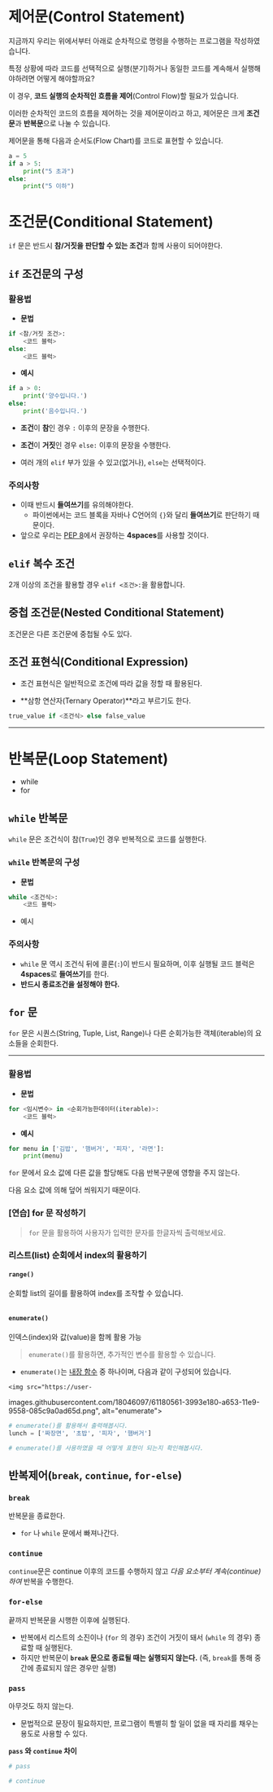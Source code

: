 # 제어문(Control Statement)

지금까지 우리는 위에서부터 아래로 순차적으로 명령을 수행하는 프로그램을 작성하였습니다.

특정 상황에 따라 코드를 선택적으로 실행(분기)하거나 동일한 코드를 계속해서 실행해야하려면 어떻게 해야할까요?

이 경우, **코드 실행의 순차적인 흐름을 제어**(Control Flow)할 필요가 있습니다.

이러한 순차적인 코드의 흐름을 제어하는 것을 제어문이라고 하고, 제어문은 크게 **조건문**과 **반복문**으로 나눌 수 있습니다.

제어문을 통해 다음과 순서도(Flow Chart)를 코드로 표현할 수 있습니다.

```python
a = 5
if a > 5:
    print("5 초과")
else:
    print("5 이하")
```

# 조건문(Conditional Statement)

`if` 문은 반드시 **참/거짓을 판단할 수 있는 조건**과 함께 사용이 되어야한다.



## `if` 조건문의 구성

### 활용법

- **문법**

```python
if <참/거짓 조건>:
    <코드 블럭>
else:
    <코드 블럭>
```

- **예시**

```python
if a > 0:
    print('양수입니다.')
else:
    print('음수입니다.')
```

* **조건**이 **참**인 경우 `:` 이후의 문장을 수행한다.

* **조건**이 **거짓**인 경우 `else:` 이후의 문장을 수행한다.

* 여러 개의 `elif` 부가 있을 수 있고(없거나), `else`는 선택적이다.

### 주의사항
* 이때 반드시 **들여쓰기**를 유의해야한다.
    - 파이썬에서는 코드 블록을 자바나 C언어의 `{}`와 달리 **들여쓰기**로 판단하기 때문이다.
* 앞으로 우리는 [PEP 8](https://www.python.org/dev/peps/pep-0008/#indentation)에서 권장하는
**4spaces**를 사용할 것이다.



## `elif` 복수 조건

2개 이상의 조건을 활용할 경우 `elif <조건>:`을 활용합니다.



## 중첩 조건문(Nested Conditional Statement)

조건문은 다른 조건문에 중첩될 수도 있다.



## 조건 표현식(Conditional Expression)

* 조건 표현식은 일반적으로 조건에 따라 값을 정할 때 활용된다.

* **삼항 연산자(Ternary Operator)**라고 부르기도 한다.

```python
true_value if <조건식> else false_value
```



---

# 반복문(Loop Statement)

- while
- for

## `while` 반복문

`while` 문은 조건식이 참(`True`)인 경우 반복적으로 코드를 실행한다.


### `while` 반복문의 구성
- **문법**

```python
while <조건식>:
    <코드 블럭>
```

- 예시

### 주의사항
* `while` 문 역시 조건식 뒤에 콜론(`:`)이 반드시 필요하며, 이후 실행될 코드 블럭은 **4spaces**로 **들여쓰기**를
한다.
* **반드시 종료조건을 설정해야 한다.**



## `for` 문

`for` 문은 시퀀스(String, Tuple, List, Range)나 다른 순회가능한 객체(iterable)의 요소들을 순회한다.

---

### 활용법
- **문법**

```python
for <임시변수> in <순회가능한데이터(iterable)>:
    <코드 블럭>
```

- **예시**

```python
for menu in ['김밥', '햄버거', '피자', '라면']:
    print(menu)
```

`for` 문에서 요소 값에 다른 값을 할당해도 다음 반복구문에 영향을 주지 않는다.

다음 요소 값에 의해 덮어 씌워지기 때문이다.



### [연습] for 문 작성하기
> `for` 문을 활용하여 사용자가 입력한 문자를 한글자씩 출력해보세요.


### 리스트(list) 순회에서 index의 활용하기

#### `range()`
순회할 list의 길이를 활용하여 index를 조작할 수 있습니다.

```python

```

#### `enumerate()`
인덱스(index)와 값(value)을 함께 활용 가능

> `enumerate()`를 활용하면, 추가적인 변수를 활용할 수 있습니다.
- `enumerate()`는 [내장 함수](https://docs.python.org/ko/3.6/library/functions.html)
중 하나이며, 다음과 같이 구성되어 있습니다.
>
> <center>
    <img src="https://user-
images.githubusercontent.com/18046097/61180561-3993e180-a653-11e9-9558-085c9a0ad65d.png",
alt="enumerate">
</center>

```python
# enumerate()를 활용해서 출력해봅시다.
lunch = ['짜장면', '초밥', '피자', '햄버거']
```

```python
# enumerate()를 사용하였을 때 어떻게 표현이 되는지 확인해봅시다.
```

## 반복제어(`break`, `continue`, `for-else`)

### `break`

반복문을 종료한다.

* `for` 나 `while` 문에서 빠져나간다.



### `continue`

`continue`문은 continue 이후의 코드를 수행하지 않고 *다음 요소부터 계속(continue)하여* 반복을 수행한다.



### `for-else`

끝까지 반복문을 시행한 이후에 실행된다.
- 반복에서 리스트의 소진이나 (`for` 의 경우) 조건이 거짓이 돼서 (`while` 의 경우) 종료할 때 실행된다.
- 하지만 반복문이 **`break` 문으로 종료될 때는 실행되지 않는다.** (즉, `break`를 통해 중간에 종료되지 않은 경우만 실행)



### `pass`
아무것도 하지 않는다.
* 문법적으로 문장이 필요하지만, 프로그램이 특별히 할 일이 없을 때 자리를 채우는 용도로 사용할 수 있다.

**`pass` 와 `continue` 차이**

```python
# pass

```

```python
# continue

```
